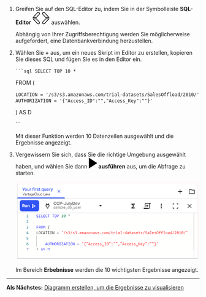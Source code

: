 1.  Greifen Sie auf den SQL-Editor zu, indem Sie in der Symbolleiste **SQL-Editor** ![Editor icon](Images/cpt1696529045907.svg) auswählen.

    Abhängig von Ihrer Zugriffsberechtigung werden Sie möglicherweise aufgefordert, eine Datenbankverbindung herzustellen.

2.  Wählen Sie **+** aus, um ein neues Skript im Editor zu erstellen, kopieren Sie dieses SQL und fügen Sie es in den Editor ein.

        ```sql SELECT TOP 10 * 

    FROM (

        LOCATION = '/s3/s3.amazonaws.com/trial-datasets/SalesOffload/2010/' AUTHORIZATION = '{"Access_ID":"","Access_Key":""}' 

    ) AS D

    \`\`\`

    Mit dieser Funktion werden 10 Datenzeilen ausgewählt und die Ergebnisse angezeigt.

3.  Vergewissern Sie sich, dass Sie die richtige Umgebung ausgewählt haben, und wählen Sie dann **![editor run](Images/sab1591895330300.svg) ausführen** aus, um die Abfrage zu starten.

    ![""](Images/tfo1721093532604.png)

    Im Bereich **Erbebnisse** werden die 10 wichtigsten Ergebnisse angezeigt.

------------------------------------------------------------------------

**Als Nächstes:** [Diagramm erstellen, um die Ergebnisse zu visualisieren](ydj1721092986132.md)
